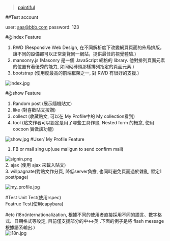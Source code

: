 >[paintiful](https://paintiful.herokuapp.com/)

##Test account
>
user: aaa@bbb.com
password: 123
  
#@index
Feature  
1. RWD (Responsive Web Design, 在不同解析度下改變網頁頁面的佈局排版，讓不同的設備都可以正常瀏覽同一網站，提供最佳的視覺體驗.)  
2. mansonry.js (Masonry 是一個 JavaScript 網格的 library. 他對排列頁面元素的位置有著優秀的能力, 如同砌磚頭那樣排列指定的頁面元素.)  
3. bootstrap (使用度最高的前端框架之一, 對 RWD 有很好的支援.)  
 
![index.jpg](http://user-image.logdown.io/user/13777/blog/12993/post/895082/WBVi3IbTSoui7JyJNQ3t_index.jpg)

#@show
Feature  
1. Random post (展示隨機貼文)  
2. like (對喜歡貼文按讚)  
3. collect (收藏貼文, 可以在 My Profile中的 My collection看到)   
4. tool (貼文作者可以設定是用了哪些工具作畫, Nested form 的概念, 使用 cocoon 實做該功能)  

![show.jpg](http://user-image.logdown.io/user/13777/blog/12993/post/895082/bUhsuZlZSquYZuCgDCli_show.jpg)
#User/ My Profile
Feature  
1. FB or mail sing up(use mailgun to send confirm mail)  

![signin.png](http://user-image.logdown.io/user/13777/blog/12993/post/895082/AxoRX4ZSe2lAbl3y7owg_signin.png)  
2. ajax (使用 ajax 來載入貼文)  
3. willpagnate(對貼文作分頁, 降低server負擔, 也同時避免頁面過於雜亂, 暫定1 post/page)  

![my_profile.jpg](http://user-image.logdown.io/user/13777/blog/12993/post/895082/tQK1g6IXSmyr9caqy51r_my_profile.jpg)

#Test 
Unit Test(使用rspec)  
Featrue Test(使用capybara)  

#etc
i18n(internationalization, 根據不同的使用者直接採用不同的語言、數字格式、日期格式等設定, 目前僅支援部分的中<->英 .下面的例子是將 flash message 根據語系輸出.)    
![i18n.jpg](http://user-image.logdown.io/user/13777/blog/12993/post/895082/IbancWyVTCmlAitjpccg_i18n.jpg)
